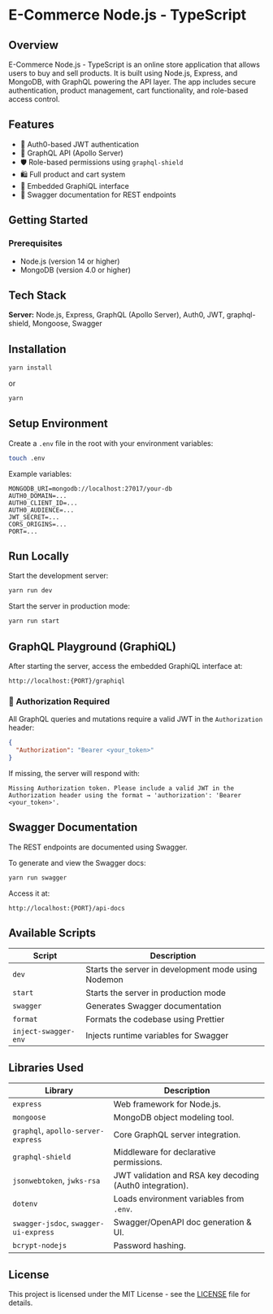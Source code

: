 # E-Commerce Node.js - TypeScript

## Overview

E-Commerce Node.js - TypeScript is an online store application that allows users to buy and sell products. It is built using Node.js, Express, and MongoDB, with GraphQL powering the API layer. The app includes secure authentication, product management, cart functionality, and role-based access control.

## Features

- 🔐 Auth0-based JWT authentication
- 🧾 GraphQL API (Apollo Server)
- 🛡 Role-based permissions using `graphql-shield`
- 🛍 Full product and cart system
- 🧪 Embedded GraphiQL interface
- 📘 Swagger documentation for REST endpoints

## Getting Started

### Prerequisites

- Node.js (version 14 or higher)
- MongoDB (version 4.0 or higher)

## Tech Stack

**Server:** Node.js, Express, GraphQL (Apollo Server), Auth0, JWT, graphql-shield, Mongoose, Swagger

## Installation

```bash
yarn install
```

or

```bash
yarn
```

## Setup Environment

Create a `.env` file in the root with your environment variables:

```bash
touch .env
```

Example variables:

```env
MONGODB_URI=mongodb://localhost:27017/your-db
AUTH0_DOMAIN=...
AUTH0_CLIENT_ID=...
AUTH0_AUDIENCE=...
JWT_SECRET=...
CORS_ORIGINS=...
PORT=...
```

## Run Locally

Start the development server:

```bash
yarn run dev
```

Start the server in production mode:

```bash
yarn run start
```

## GraphQL Playground (GraphiQL)

After starting the server, access the embedded GraphiQL interface at:

```
http://localhost:{PORT}/graphiql
```

### 🔐 Authorization Required

All GraphQL queries and mutations require a valid JWT in the `Authorization` header:

```json
{
  "Authorization": "Bearer <your_token>"
}
```

If missing, the server will respond with:

```
Missing Authorization token. Please include a valid JWT in the Authorization header using the format → 'authorization': 'Bearer <your_token>'.
```

## Swagger Documentation

The REST endpoints are documented using Swagger.

To generate and view the Swagger docs:

```bash
yarn run swagger
```

Access it at:

```
http://localhost:{PORT}/api-docs
```

## Available Scripts

| Script               | Description                                         |
| -------------------- | --------------------------------------------------- |
| `dev`                | Starts the server in development mode using Nodemon |
| `start`              | Starts the server in production mode                |
| `swagger`            | Generates Swagger documentation                     |
| `format`             | Formats the codebase using Prettier                 |
| `inject-swagger-env` | Injects runtime variables for Swagger               |

## Libraries Used

| Library                               | Description                                              |
| ------------------------------------- | -------------------------------------------------------- |
| `express`                             | Web framework for Node.js.                               |
| `mongoose`                            | MongoDB object modeling tool.                            |
| `graphql`, `apollo-server-express`    | Core GraphQL server integration.                         |
| `graphql-shield`                      | Middleware for declarative permissions.                  |
| `jsonwebtoken`, `jwks-rsa`            | JWT validation and RSA key decoding (Auth0 integration). |
| `dotenv`                              | Loads environment variables from `.env`.                 |
| `swagger-jsdoc`, `swagger-ui-express` | Swagger/OpenAPI doc generation & UI.                     |
| `bcrypt-nodejs`                       | Password hashing.                                        |

## License

This project is licensed under the MIT License - see the [LICENSE](./LICENSE) file for details.
